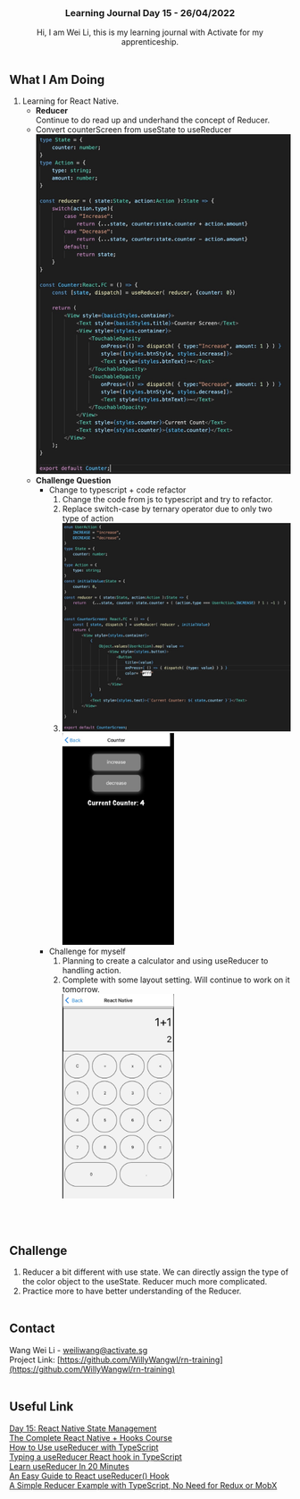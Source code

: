 <br />
<div align="center">

  <h3 align="center">Learning Journal Day 15 - 26/04/2022</h3>

  <p align="center">
    Hi, I am Wei Li, this is my learning journal with Activate for my apprenticeship. 
    <br /><br />
  </p>
</div>

<!-- What I Am Doing -->

## What I Am Doing

<oL>
  <li>    
    Learning for React Native.
    <ul>
        <li>
            <b>Reducer</b> <br />
            Continue to do read up and underhand the concept of Reducer.
        </li>
        <li>Convert counterScreen from useState to useReducer<br />
            <img src="./img/26Apr1.jpg" width="500"/><br />
        </li>
        <li>
            <b>Challenge Question</b> <br />
            <ul>
                <li>Change to typescript + code refactor
                    <ol>
                        <li>Change the code from js to typescript and try to refactor.</li>
                        <li>Replace switch-case by ternary operator due to only two type of action<li>
                        <img src="./img/26Apr2.jpg" width="500"/><br />
                        <img src="./img/26Apr3.jpg" width="200"/><br />
                    </ol>
                </li>
                <li>Challenge for myself
                    <ol>
                        <li>Planning to create a calculator and using useReducer to handling action.</li>
                        <li>Complete with some layout setting. Will continue to work on it tomorrow.</li>
                        <img src="./img/26Apr4.jpg" width="200"/><br />
                    </ol>
                </li>
            </ul>
        </li>
    </ul>
    </li>

</ol>
<br /><br />

<!-- Challenge -->

## Challenge

1. Reducer a bit different with use state. We can directly assign the type of the color object to the useState. Reducer much more complicated.
2. Practice more to have better understanding of the Reducer.
   <br />
   <br />

<!-- CONTACT -->

## Contact

Wang Wei Li - weiliwang@activate.sg<br />
Project Link: [https://github.com/WillyWangwl/rn-training](https://github.com/WillyWangwl/rn-training)
<br /><br />

<!-- Useful Link -->

## Useful Link

[Day 15: React Native State Management](https://docs.google.com/document/d/1oZ-Y1BUfvoJBbGLuQL6tRokAkdU84RGOYHG8hrvq1_M/edit#heading=h.sjc7nb6il2di)<br />
[The Complete React Native + Hooks Course](https://www.udemy.com/course/the-complete-react-native-and-redux-course/learn/lecture/15706736#overview)<br />
[How to Use useReducer with TypeScript](https://www.newline.co/@bespoyasov/how-to-use-usereducer-with-typescript--3918a332)<br />
[Typing a useReducer React hook in TypeScript](https://www.sumologic.com/blog/react-hook-typescript/)<br />
[Learn useReducer In 20 Minutes](https://www.youtube.com/watch?v=kK_Wqx3RnHk)<br />
[An Easy Guide to React useReducer() Hook](https://dmitripavlutin.com/react-usereducer/)<br />
[A Simple Reducer Example with TypeScript, No Need for Redux or MobX](https://www.newline.co/@eigenjoy/a-simple-reducer-example-with-typescript-no-need-for-redux-or-mobx--968d3b35)<br />
